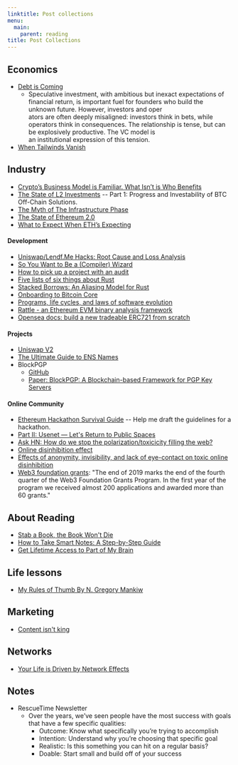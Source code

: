 ```yaml
---
linktitle: Post collections
menu:
  main:
    parent: reading
title: Post Collections
---
```


## Economics

- [Debt is Coming](https://alexdanco.com/2020/02/07/debt-is-coming/)
  - Speculative investment, with ambitious but inexact expectations of financial return, is important fuel for founders who build the unknown future. However, investors and oper\
ators are often deeply misaligned: investors think in bets, while operators think in consequences. The relationship is tense, but can be explosively productive. The VC model is \
an institutional expression of this tension.
- [When Tailwinds Vanish](https://luttig.substack.com/p/when-tailwinds-vanish)

## Industry

- [Crypto’s Business Model is Familiar. What Isn’t is Who Benefits](https://a16z.com/2020/04/08/crypto-network-effects/)
- [The State of L2 Investments](https://www.tokendaily.co/blog/the-state-of-l2-investments) -- Part 1: Progress and Investability of BTC Off-Chain Solutions.
- [The Myth of The Infrastructure Phase](https://www.usv.com/writing/2018/10/the-myth-of-the-infrastructure-phase/)
- [The State of Ethereum 2.0](https://docs.google.com/document/d/1PS0k9MaKPdPwEw3Uh9rq7USjq7LcSpT6ICQUXRij4YE/edit#heading=h.kdbgcss2wsc)
- [What to Expect When ETH’s Expecting](https://hackernoon.com/what-to-expect-when-eths-expecting-80cb4951afcd)

#### Development

- [Uniswap/Lendf.Me Hacks: Root Cause and Loss Analysis](https://medium.com/@peckshield/uniswap-lendf-me-hacks-root-cause-and-loss-analysis-50f3263dcc09)
- [So You Want to Be a (Compiler) Wizard](https://belkadan.com/blog/2016/05/So-You-Want-To-Be-A-Compiler-Wizard/#)
- [How to pick up a project with an audit](https://bluesock.org/~willkg/blog/dev/auditing_projects.html)
- [Five lists of six things about Rust](https://graydon2.dreamwidth.org/214016.html)
- [Stacked Borrows: An Aliasing Model for Rust](https://plv.mpi-sws.org/rustbelt/stacked-borrows/paper.pdf)
- [Onboarding to Bitcoin Core](https://medium.com/@amitiu/onboarding-to-bitcoin-core-7c1a83b20365)
- [Programs, life cycles, and laws of software evolution](https://blog.acolyer.org/2020/02/14/programs-life-cycles-laws/)
- [Rattle - an Ethereum EVM binary analysis framework](https://www.trailofbits.com/presentations/rattle/)
- [Opensea docs: build a new tradeable ERC721 from scratch](https://docs.opensea.io/docs)

#### Projects

- [Uniswap V2](https://uniswap.org/blog/uniswap-v2/)
- [The Ultimate Guide to ENS Names](https://medium.com/@eric.conner/the-ultimate-guide-to-ens-names-aa541586067a)
- BlockPGP
  - [GitHub](https://github.com/alyakubov/blockpgp)
  - [Paper: BlockPGP: A Blockchain-based Framework for PGP Key Servers](https://www.researchgate.net/publication/281144277_From_Pretty_Good_To_Great_Enhancing_PGP_using_Bitcoin_and_the_Blockchain)

#### Online Community

- [Ethereum Hackathon Survival Guide](https://media.consensys.net/ethereum-hackathon-survival-guide-aea1d65ba006) -- Help me draft the guidelines for a hackathon.
- [Part II: Usenet — Let's Return to Public Spaces](https://october.substack.com/p/part-ii-usenet-a-genuinely-public)
- [Ask HN: How do we stop the polarization/toxicicity filling the web?](https://news.ycombinator.com/item?id=22178292)
- [Online disinhibition effect](https://en.wikipedia.org/wiki/Online_disinhibition_effect)
- [Effects of anonymity, invisibility, and lack of eye-contact on toxic
online disinhibition](https://www.sci-hub.tw/10.1016/j.chb.2011.10.014)
- [Web3 foundation grants](https://medium.com/web3foundation/wrap-up-for-winter-with-our-wave-four-grant-recipients-52c27b831a6e): "The end of 2019 marks the end of the fourth quarter of the Web3 Foundation Grants Program. In the first year of the program we received almost 200 applications and awarded more than 60 grants."


## About Reading

- [Stab a Book, the Book Won't Die](https://craigmod.com/essays/media_accounting/)
- [How to Take Smart Notes: A Step-by-Step Guide](https://www.nateliason.com/blog/smart-notes)
- [Get Lifetime Access to Part of My Brain](https://www.nateliason.com/brain)

## Life lessons

- [My Rules of Thumb By N. Gregory Mankiw](http://scholar.harvard.edu/files/mankiw/files/my_rules_of_thumb.pdf)

## Marketing

- [Content isn't king](https://www.ben-evans.com/benedictevans/2017/7/13/content-isnt-king)

## Networks

- [Your Life is Driven by Network Effects](https://www.nfx.com/post/your-life-network-effects)

## Notes

- RescueTime Newsletter
  - Over the years, we’ve seen people have the most success with goals that have a few specific qualities:
    - Outcome: Know what specifically you’re trying to accomplish
    - Intention: Understand why you’re choosing that specific goal
    - Realistic: Is this something you can hit on a regular basis?
    - Doable: Start small and build off of your success
